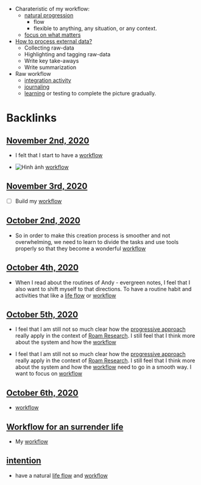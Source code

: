 - Charateristic of my workflow:
    - [natural progression](<natural progression.md>)
        - flow
        - flexible to anything, any situation, or any context.
    - [focus on what matters](<focus on what matters.md>)
- [How to process external data?](<How to process external data?.md>)
    - Collecting raw-data
    - Highlighting and tagging raw-data
    - Write key take-aways
    - Write summarization
- Raw workflow
    - [integration activity](<integration activity.md>)
    - [journaling](<journaling.md>)
    - [learning](<learning.md>) or testing to complete the picture gradually.

# Backlinks
## [November 2nd, 2020](<November 2nd, 2020.md>)
- I felt that I start to have a [workflow](<workflow.md>)

- ![Hình ảnh](https://pbs.twimg.com/media/EbqbNmqWoAEuC30?format=png&name=900x900) [workflow](<workflow.md>)

## [November 3rd, 2020](<November 3rd, 2020.md>)
- [ ] Build my [workflow](<workflow.md>)

## [October 2nd, 2020](<October 2nd, 2020.md>)
- So in order to make this creation process is smoother and not overwhelming, we need to learn to divide the tasks and use tools properly so that they become a wonderful [workflow](<workflow.md>)

## [October 4th, 2020](<October 4th, 2020.md>)
- When I read about the routines of Andy - evergreen notes, I feel that I also want to shift myself to that directions. To have a routine habit and activities that like a [life flow](<life flow.md>) or [workflow](<workflow.md>)

## [October 5th, 2020](<October 5th, 2020.md>)
-  I feel that I am still not so much clear how the [progressive approach](<progressive approach.md>) really apply in the context of [Roam Research](<Roam Research.md>). I still feel that I think more about the system and how the [workflow](<workflow.md>)

-  I feel that I am still not so much clear how the [progressive approach](<progressive approach.md>) really apply in the context of [Roam Research](<Roam Research.md>). I still feel that I think more about the system and how the [workflow](<workflow.md>) need to go in a smooth way. I want to focus on [workflow](<workflow.md>)

## [October 6th, 2020](<October 6th, 2020.md>)
- [workflow](<workflow.md>)

## [Workflow for an surrender life](<Workflow for an surrender life.md>)
- My [workflow](<workflow.md>)

## [intention](<intention.md>)
- have a natural [life flow](<life flow.md>) and [workflow](<workflow.md>)

